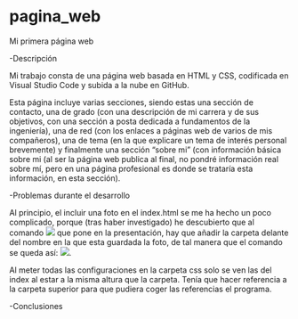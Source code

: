 # pagina_web
Mi primera página web

-Descripción 

Mi trabajo consta de una página web basada en HTML y CSS, codificada en Visual Studio Code y subida a la nube en GitHub.  

Esta página incluye varias secciones, siendo estas una sección de contacto, una de grado (con una descripción de mi carrera y de sus objetivos, con una sección a posta dedicada a fundamentos de la ingeniería), una de red (con los enlaces a páginas web de varios de mis compañeros), una de tema (en la que explicare un tema de interés personal brevemente) y finalmente una sección “sobre mi” (con información básica sobre mi (al ser la página web publica al final, no pondré información real sobre mí, pero en una página profesional es donde se trataría esta información, en esta sección). 

 

-Problemas durante el desarrollo 

Al principio, el incluir una foto en el index.html se me ha hecho un poco complicado, porque (tras haber investigado) he descubierto que al comando <img src=”---.jpg”/> que pone en la presentación, hay que añadir la carpeta delante del nombre en la que esta guardada la foto, de tal manera que el comando se queda así: <img src=”images/---.jpg”/>. 

Al meter todas las configuraciones en la carpeta css solo se ven las del index al estar a la misma altura que la carpeta.  Tenía que hacer referencia a la carpeta superior para que pudiera coger las referencias el programa. 

 

-Conclusiones 

